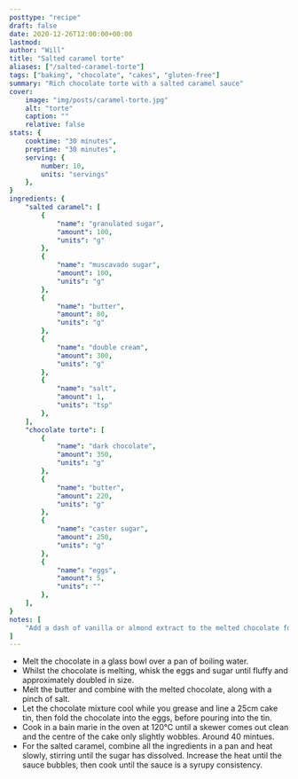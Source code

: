 ```yaml
---
posttype: "recipe"
draft: false
date: 2020-12-26T12:00:00+00:00
lastmod: 
author: "Will"
title: "Salted caramel torte"
aliases: ["/salted-caramel-torte"]
tags: ["baking", "chocolate", "cakes", "gluten-free"]
summary: "Rich chocolate torte with a salted caramel sauce"
cover:
    image: "img/posts/caramel-torte.jpg"
    alt: "torte"
    caption: ""
    relative: false
stats: {
    cooktime: "30 minutes",
    preptime: "30 minutes",
    serving: {
        number: 10,
        units: "servings"
    },
}
ingredients: {
    "salted caramel": [
        {
            "name": "granulated sugar", 
            "amount": 100, 
            "units": "g"
        },
        {
            "name": "muscavado sugar", 
            "amount": 100, 
            "units": "g"
        },
        {
            "name": "butter", 
            "amount": 80, 
            "units": "g"
        },
        {
            "name": "double cream", 
            "amount": 300, 
            "units": "g"
        },
        {
            "name": "salt", 
            "amount": 1, 
            "units": "tsp"
        },
    ],
    "chocolate torte": [
        {
            "name": "dark chocolate", 
            "amount": 350, 
            "units": "g"
        },
        {
            "name": "butter", 
            "amount": 220, 
            "units": "g"
        },
        {
            "name": "caster sugar", 
            "amount": 250, 
            "units": "g"
        },
        {
            "name": "eggs", 
            "amount": 5, 
            "units": ""
        },
    ],
}
notes: [
    "Add a dash of vanilla or almond extract to the melted chocolate for extra flavour."
]
---
```


* Melt the chocolate in a glass bowl over a pan of boiling water.
* Whilst the chocolate is melting, whisk the eggs and sugar until fluffy and approximately doubled in size.
* Melt the butter and combine with the melted chocolate, along with a pinch of salt.
* Let the chocolate mixture cool while you grease and line a 25cm cake tin, then fold the chocolate into the eggs, before pouring into the tin.
* Cook in a bain marie in the oven at 120°C until a skewer comes out clean and the centre of the cake only slightly wobbles. Around 40 mintues.
* For the salted caramel, combine all the ingredients in a pan and heat slowly, stirring until the sugar has dissolved. Increase the heat until the sauce bubbles, then cook until the sauce is a syrupy consistency.